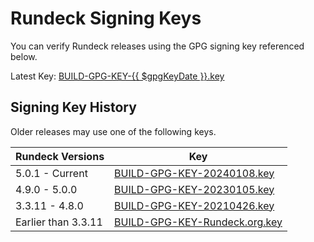 # Rundeck Signing Keys

You can verify Rundeck releases using the GPG signing key referenced below.

Latest Key: <a href="https://docs.rundeck.com/keys/BUILD-GPG-KEY-{{ $gpgKeyDate }}.key">BUILD-GPG-KEY-{{ $gpgKeyDate }}.key</a>

## Signing Key History

Older releases may use one of the following keys.

| Rundeck Versions | Key               |
|------------------|-------------------|
| 5.0.1 - Current  | [BUILD-GPG-KEY-20240108.key](https://docs.rundeck.com/keys/BUILD-GPG-KEY-20240108.key)
| 4.9.0 - 5.0.0   | [BUILD-GPG-KEY-20230105.key](https://docs.rundeck.com/keys/BUILD-GPG-KEY-20230105.key)
| 3.3.11 - 4.8.0  | [BUILD-GPG-KEY-20210426.key](https://docs.rundeck.com/keys/BUILD-GPG-KEY-20210426.key)
| Earlier than 3.3.11 | [BUILD-GPG-KEY-Rundeck.org.key](https://docs.rundeck.com/keys/BUILD-GPG-KEY-Rundeck.org.key)
